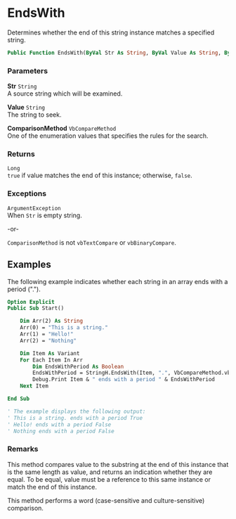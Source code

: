 # EndsWith

Determines whether the end of this string instance matches a specified string.

```vb
Public Function EndsWith(ByVal Str As String, ByVal Value As String, ByVal StringComparison As VbCompareMethod) As Boolean
```

### Parameters

**Str** `String` <br>
A source string which will be examined.

**Value** `String` <br>
The string to seek.

**ComparisonMethod** `VbCompareMethod` <br>
One of the enumeration values that specifies the rules for the search.

### Returns

`Long` <br>
`true` if value matches the end of this instance; otherwise, `false`.

### Exceptions

`ArgumentException` <br>
When `Str` is empty string.

-or-

`ComparisonMethod` is not `vbTextCompare` or `vbBinaryCompare`.

## Examples

The following example indicates whether each string in an array ends with a period (".").

```vb
Option Explicit
Public Sub Start()

    Dim Arr(2) As String
    Arr(0) = "This is a string."
    Arr(1) = "Hello!"
    Arr(2) = "Nothing"

    Dim Item As Variant
    For Each Item In Arr
        Dim EndsWithPeriod As Boolean
        EndsWithPeriod = StringH.EndsWith(Item, ".", VbCompareMethod.vbTextCompare)
        Debug.Print Item & " ends with a period " & EndsWithPeriod
    Next Item

End Sub

' The example displays the following output:
' This is a string. ends with a period True
' Hello! ends with a period False
' Nothing ends with a period False
```

### Remarks

This method compares value to the substring at the end of this instance that is the same length as value, and returns an indication whether they are equal. To be equal, value must be a reference to this same instance or match the end of this instance.

This method performs a word (case-sensitive and culture-sensitive) comparison.